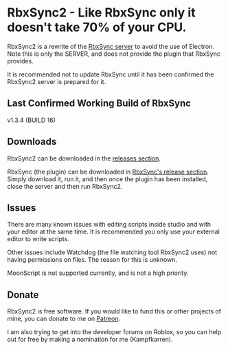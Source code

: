 # RbxSync2 - Like RbxSync only it doesn't take 70% of your CPU.

RbxSync2 is a rewrite of the [RbxSync server](https://github.com/evaera/RbxSync) to avoid the use of Electron. Note this is only the SERVER, and does not provide the plugin that RbxSync provides.

It is recommended not to update RbxSync until it has been confirmed the RbxSync2 server is prepared for it.

## Last Confirmed Working Build of RbxSync
v1.3.4 (BUILD 16)

## Downloads
RbxSync2 can be downloaded in the [releases section](https://github.com/boynedmaster/RbxSync2/releases/latest).

RbxSync (the plugin) can be downloaded in [RbxSync's release section](https://github.com/evaera/RbxSync/releases/latest). Simply download it, run it, and then once the plugin has been installed, close the server and then run RbxSync2.

## Issues
There are many known issues with editing scripts inside studio and with your editor at the same time. It is recommended you only use your external editor to write scripts. 

Other issues include Watchdog (the file watching tool RbxSync2 uses) not having permissions on files. The reason for this is unknown.

MoonScript is not supported currently, and is not a high priority. 

## Donate
RbxSync2 is free software. If you would like to fund this or other projects of mine, you can donate to me on [Patreon](https://www.patreon.com/kampfkarren). 

I am also trying to get into the developer forums on Roblox, so you can help out for free by making a nomination for me (Kampfkarren).
